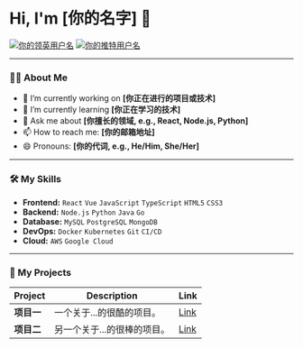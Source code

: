 # Hi, I'm [你的名字] 👋

<a href="https://linkedin.com/in/你的领英用户名" target="blank"><img align="center" src="https://img.shields.io/badge/LinkedIn-0077B5?style=for-the-badge&logo=linkedin&logoColor=white" alt="你的领英用户名" /></a>
<a href="https://twitter.com/你的推特用户名" target="blank"><img align="center" src="https://img.shields.io/badge/Twitter-1DA1F2?style=for-the-badge&logo=twitter&logoColor=white" alt="你的推特用户名" /></a>

---

### 👨‍💻 About Me

- 🔭 I’m currently working on **[你正在进行的项目或技术]**
- 🌱 I’m currently learning **[你正在学习的技术]**
- 💬 Ask me about **[你擅长的领域, e.g., React, Node.js, Python]**
- 📫 How to reach me: **[你的邮箱地址]**
- 😄 Pronouns: **[你的代词, e.g., He/Him, She/Her]**

---

### 🛠️ My Skills

- **Frontend:** `React` `Vue` `JavaScript` `TypeScript` `HTML5` `CSS3`
- **Backend:** `Node.js` `Python` `Java` `Go`
- **Database:** `MySQL` `PostgreSQL` `MongoDB`
- **DevOps:** `Docker` `Kubernetes` `Git` `CI/CD`
- **Cloud:** `AWS` `Google Cloud`

---

### 🚀 My Projects

| Project | Description | Link |
|---|---|---|
| **项目一** | 一个关于...的很酷的项目。 | [Link](https://github.com/你的用户名/项目一) |
| **项目二** | 另一个关于...的很棒的项目。 | [Link](https://github.com/你的用户名/项目二) |
